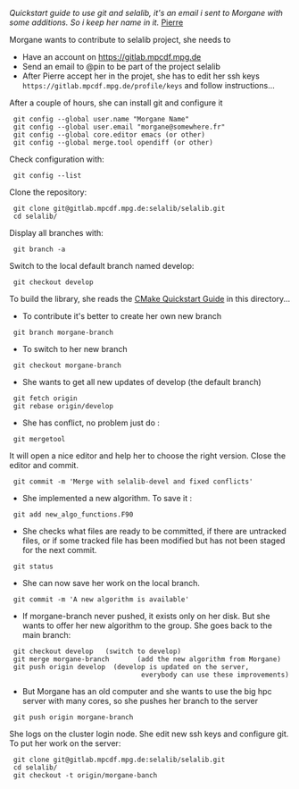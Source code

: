 *Quickstart guide to use git and selalib, it's an email i sent to Morgane
with some additions. So i keep her name in it.* [Pierre](@pin)



Morgane wants to contribute to selalib project, she needs to

* Have an account on https://gitlab.mpcdf.mpg.de
* Send an email to @pin to be part of the project selalib
* After Pierre accept her in the projet, she has to edit her ssh keys
`https://gitlab.mpcdf.mpg.de/profile/keys`
and follow instructions...

After a couple of hours, she can install git and configure it
~~~
 git config --global user.name "Morgane Name"
 git config --global user.email "morgane@somewhere.fr"
 git config --global core.editor emacs (or other)
 git config --global merge.tool opendiff (or other)
~~~

Check configuration with:
```
 git config --list
```

Clone the repository:
~~~
 git clone git@gitlab.mpcdf.mpg.de:selalib/selalib.git
 cd selalib/
~~~

Display all branches with:
~~~
 git branch -a
~~~

Switch to the local default branch named develop:
~~~
 git checkout develop
~~~

To build the library, she reads the [CMake Quickstart Guide](CMakeQuickstart.md)
in this directory...

* To contribute it's better to create her own new branch
~~~
 git branch morgane-branch
~~~

* To switch to her new branch
~~~
 git checkout morgane-branch
~~~

* She wants to get all new updates of develop (the default branch)
~~~
 git fetch origin              
 git rebase origin/develop
~~~

* She has conflict, no problem just do :
~~~
 git mergetool
~~~
It will open a nice editor and help her to choose the right version. Close the 
editor and commit.
~~~
 git commit -m 'Merge with selalib-devel and fixed conflicts'
~~~

* She implemented a new algorithm. To save it :
~~~
 git add new_algo_functions.F90
~~~

* She checks what files are ready to be committed, if there are untracked files, 
or if some tracked file has been modified but has not been staged for the next commit.
~~~
 git status
~~~

* She can now save her work on the local branch.
~~~
 git commit -m 'A new algorithm is available'
~~~

* If morgane-branch never pushed, it exists only on her disk.
But she wants to offer her new algorithm to the group.
She goes back to the main branch:
~~~
 git checkout develop   (switch to develop)
 git merge morgane-branch       (add the new algorithm from Morgane)
 git push origin develop  (develop is updated on the server, 
                                 everybody can use these improvements)
~~~

* But Morgane has an old computer and she wants to use the big hpc server with 
many cores, so she pushes her branch to the server
~~~
 git push origin morgane-branch
~~~

She logs on the cluster login node. She edit new ssh keys and configure git. To 
put her work on the server:
~~~
 git clone git@gitlab.mpcdf.mpg.de:selalib/selalib.git
 cd selalib/
 git checkout -t origin/morgane-banch
~~~